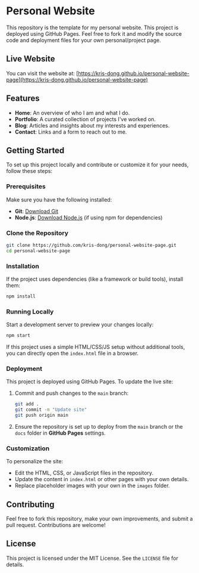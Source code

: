 # Personal Website

This repository is the template for my personal website. This project is deployed using GitHub Pages. Feel free to fork it and modify the source code and deployment files for your own personal/project page.
## Live Website

You can visit the website at: [https://kris-dong.github.io/personal-website-page](https://kris-dong.github.io/personal-website-page)

## Features

- **Home**: An overview of who I am and what I do.
- **Portfolio**: A curated collection of projects I've worked on.
- **Blog**: Articles and insights about my interests and experiences.
- **Contact**: Links and a form to reach out to me.

## Getting Started

To set up this project locally and contribute or customize it for your needs, follow these steps:

### Prerequisites

Make sure you have the following installed:

- **Git**: [Download Git](https://git-scm.com/)
- **Node.js**: [Download Node.js](https://nodejs.org/) (if using npm for dependencies)

### Clone the Repository

```bash
git clone https://github.com/kris-dong/personal-website-page.git
cd personal-website-page
```

### Installation

If the project uses dependencies (like a framework or build tools), install them:

```bash
npm install
```

### Running Locally

Start a development server to preview your changes locally:

```bash
npm start
```

If this project uses a simple HTML/CSS/JS setup without additional tools, you can directly open the `index.html` file in a browser.

### Deployment

This project is deployed using GitHub Pages. To update the live site:

1. Commit and push changes to the `main` branch:
   ```bash
   git add .
   git commit -m "Update site"
   git push origin main
   ```
2. Ensure the repository is set up to deploy from the `main` branch or the `docs` folder in **GitHub Pages** settings.

### Customization

To personalize the site:

- Edit the HTML, CSS, or JavaScript files in the repository.
- Update the content in `index.html` or other pages with your own details.
- Replace placeholder images with your own in the `images` folder.

## Contributing

Feel free to fork this repository, make your own improvements, and submit a pull request. Contributions are welcome!

## License

This project is licensed under the MIT License. See the `LICENSE` file for details.
